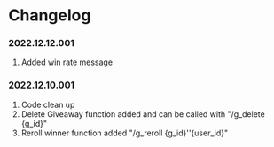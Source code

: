 # Changelog 

### 2022.12.12.001
1. Added win rate message 

### 2022.12.10.001
1. Code clean up
1. Delete Giveaway function added and can be called with "/g_delete {g_id}"
1. Reroll winner function added "/g_reroll {g_id}''{user_id}"
